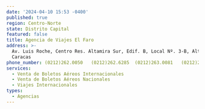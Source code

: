 ```yaml
---
date: '2024-04-10 15:53 -0400'
published: true
region: Centro-Norte
state: Distrito Capital
featured: false
title: Agencia de Viajes El Faro
address: >-
  Av. Luis Roche, Centro Res. Altamira Sur, Edif. B, Local Nº. 3-B, Altamira,
  Caracas
phone_number: (0212)262.0050   (0212)262.6285  (0212)263.0081   (0212)263.4259
services:
  - Venta de Boletos Aéreos Internacionales
  - Venta de Boletos Aéreos Nacionales
  - Viajes Internacionales
types:
  - Agencias
---
```


